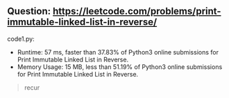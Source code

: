 ## Question: https://leetcode.com/problems/print-immutable-linked-list-in-reverse/

code1.py:
* Runtime: 57 ms, faster than 37.83% of Python3 online submissions for Print Immutable Linked List in Reverse.
* Memory Usage: 15 MB, less than 51.19% of Python3 online submissions for Print Immutable Linked List in Reverse.
> recur